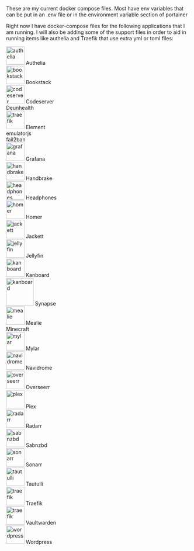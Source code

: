 These are my current docker compose files.  Most have env variables that can be put in an .env file or in the environment variable section of portainer

Right now I have docker-compose files for the following applications that I am running.  I will also be adding some of the support files in order to aid in running items like authelia and Traefik that use extra yml or toml files:

<img src="https://github.com/andrew-busbee/homer-icons/raw/master/png/authelia.png" alt="authelia" width="50"> Authelia<BR>
<img src="https://github.com/andrew-busbee/homer-icons/raw/master/png/bookstack.png" alt="bookstack" width="50"> Bookstack<BR>
<img src="https://github.com/andrew-busbee/homer-icons/raw/master/png/codeserver.png" alt="codeserver" width="50"> Codeserver<BR>
Deunhealth<BR>
<img src="https://github.com/andrew-busbee/homer-icons/raw/master/png/element.png" alt="traefik" width="50"> Element<BR>
emulatorjs<BR>
fail2ban<BR>
<img src="https://github.com/andrew-busbee/homer-icons/raw/master/png/grafana.png" alt="grafana" width="50"> Grafana<BR>
<img src="https://github.com/andrew-busbee/homer-icons/raw/master/png/handbrake.png" alt="handbrake" width="50"> Handbrake<BR>
<img src="https://github.com/andrew-busbee/homer-icons/raw/master/png/headphones.png" alt="headphones" width="50"> Headphones<BR>
<img src="https://github.com/andrew-busbee/homer-icons/raw/master/png/homer.png" alt="homer" width="50"> Homer<BR>
<img src="https://github.com/andrew-busbee/homer-icons/raw/master/png/jackett.png" alt="jackett" width="50"> Jackett<BR>
<img src="https://github.com/andrew-busbee/homer-icons/raw/master/png/jellyfin.png" alt="jellyfin" width="50"> Jellyfin<BR>
<img src="https://github.com/andrew-busbee/homer-icons/raw/master/png/kanboard.png" alt="kanboard" width="50"> Kanboard<BR>
<img src="https://github.com/andrew-busbee/homer-icons/raw/master/png/matrix.png" alt="kanboard" width="75"> Synapse<BR>
<img src="https://github.com/andrew-busbee/homer-icons/raw/master/png/mealie.png" alt="mealie" width="50"> Mealie<BR>
Minecraft<BR>
<img src="https://github.com/andrew-busbee/homer-icons/raw/master/png/mylar.png" alt="mylar" width="50"> Mylar<BR>
<img src="https://github.com/andrew-busbee/homer-icons/raw/master/png/navidrome.png" alt="navidrome" width="50"> Navidrome<BR>
<img src="https://github.com/andrew-busbee/homer-icons/raw/master/png/overseerr.png" alt="overseerr" width="50"> Overseerr<BR>
<img src="https://github.com/andrew-busbee/homer-icons/raw/master/png/plex.png" alt="plex" width="50"> Plex<BR>
<img src="https://github.com/andrew-busbee/homer-icons/raw/master/png/radarr.png" alt="radarr" width="50"> Radarr<BR>
<img src="https://github.com/andrew-busbee/homer-icons/raw/master/png/sabnzbd.png" alt="sabnzbd" width="50"> Sabnzbd<BR>
<img src="https://github.com/andrew-busbee/homer-icons/raw/master/png/sonarr.png" alt="sonarr" width="50"> Sonarr<BR>
<img src="https://github.com/andrew-busbee/homer-icons/raw/master/png/tautulli.png" alt="tautulli" width="50"> Tautulli<BR>
<img src="https://github.com/andrew-busbee/homer-icons/raw/master/png/traefik.png" alt="traefik" width="50"> Traefik<BR>
<img src="https://github.com/andrew-busbee/homer-icons/raw/master/png/bitwarden.png" alt="traefik" width="50"> Vaultwarden<BR>
<img src="https://github.com/andrew-busbee/homer-icons/raw/master/png/wordpress.png" alt="wordpress" width="50"> Wordpress<BR>
